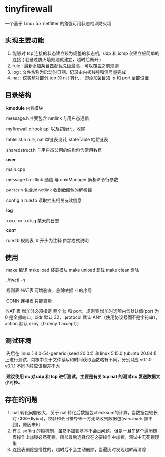 # tinyfirewall
一个基于 Linux 5.x netfilter 的勉强可用状态检测防火墙

## 实现主要功能

1. 能够对 tcp 连接的状态建立较为规整的状态机，udp 和 icmp 仅建立极简单的连接 ( 若通过防火墙规则就建立，超时后断开 )
2. rule  : 最新添加条目匹配优先级最高，可以覆盖之前规则
3. log   : 文件名称为启动时日期，记录由内核线程和信号量完成
4. nat   : 仅实现对部分 tcp 的 nat 转化， 即添加条目须 ip 和 port 全部设置

## 目录结构

​	**kmodule**                           内核模块

​		message.h					 主要包含 netlink 与用户态通信

​		myfirewall.c					hook api 以及初始化，收尾

​		tablelist.h						rule, nat 单链表设计, stateTable 哈希链表 

​		sharedstruct.h				与用户态公用的结构包含常用数据

​	**user**

​		main.cpp						 

​		message.h						netlink 通信 与 cmdManager 解析命令行参数

​		parser.h							包含对 netlink 收到数据包的解析器

​		config.h							rule.tb 读取抽出相关有效信息

​	**log**

​		xxxx-xx-xx.log					某天的日志

​	**conf**

​		rule.tb								规则表, # 开头为注释 内含格式说明

## 使用

​	make 编译 make load 装载模块 make unload 卸载 make clean 清除

​	./fwctl -h

​	规则表 NAT表 可增删查，删除依据 -l 的序号

​    CONN 连接表 只能查看

​	NAT 表 增加时必须指定 两个 ip 和 port，规则表 增加时选项内含默认值(port 为 0 是全部端口，cidr 默认 32， protocol 默认 ANY（使用协议号而不是字符串），action 默认 deny（0 deny 1 accept）)

## 测试环境

​		先后在 linux 5.4.0-54-generic (seed 20.04) 和 linux 5.15.0 (ubuntu 20.04.1) 上进行测试，内核中关于文件读写和时间获取函数略有不同，分别对应 v0.1.0 v0.1.1 不同内核应该相差不大

​		**建议使用 nc 对 udp 和 tcp 进行测试，主要是有关 tcp nat 的测试 nc 发送数据大小可控。**

## 存在的问题

1. nat 转化问题较大，关于 nat 转化后数据包checksum的计算，当数据包较长时 (300+Bytes)，校验和会出错导致一方无法收到数据包(wireshark 抓不到)，原因未知
2. 有关 softirq 的锁机制，虽然不加锁基本不会出问题，但是一旦在整个遍历链表操作上加锁必然死锁，所以最后选择仅在必要操作中加锁，测试中无死锁现象
3. 连接表删除是惰性的，超时后不会主动删除，当遍历时发现超时再清除

